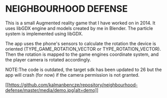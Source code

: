 # NEIGHBOURHOOD DEFENSE

This is a small Augmented reality game that I have worked on in 2014.
It uses libGDX engine and models created by me in Blender. The particle system is implemented using libGDX.

The app uses the phone's sensors to calculate the rotation the device is oriented (TYPE_GAME_ROTATION_VECTOR or TYPE_ROTATION_VECTOR). Then the rotation is mapped to the game engines coordinate system, and the player camera is rotated accordingly.

NOTE:The code is outdated, the target sdk has been updated to 26 but the app will crash (for now) if the camera permission is not granted.


[[https://github.com/kalmanbencze/repository/neighbourhood-defense/master/media/demo.jpg|alt=demo]]
